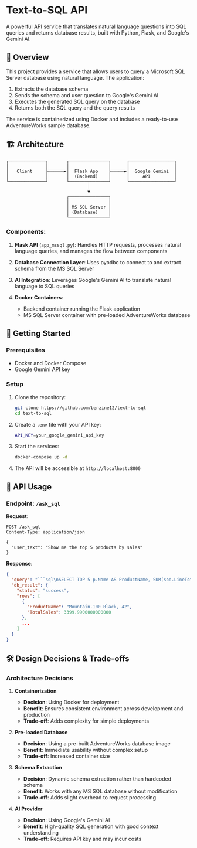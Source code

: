 # Text-to-SQL API

A powerful API service that translates natural language questions into SQL queries and returns database results, built with Python, Flask, and Google's Gemini AI.

## 🌟 Overview

This project provides a service that allows users to query a Microsoft SQL Server database using natural language. The application:

1. Extracts the database schema
2. Sends the schema and user question to Google's Gemini AI
3. Executes the generated SQL query on the database
4. Returns both the SQL query and the query results

The service is containerized using Docker and includes a ready-to-use AdventureWorks sample database.

## 🏗️ Architecture

```
┌──────────────┐       ┌───────────────┐      ┌─────────────────┐
│              │       │               │      │                 │
│   Client     ├──────►│  Flask App    ├─────►│  Google Gemini  │
│              │       │  (Backend)    │      │     API         │
└──────────────┘       └───────┬───────┘      └─────────────────┘
                               │
                               ▼
                       ┌───────────────┐
                       │               │
                       │ MS SQL Server │
                       │ (Database)    │
                       └───────────────┘
```

### Components:

1. **Flask API** (`app_mssql.py`): Handles HTTP requests, processes natural language queries, and manages the flow between components
   
2. **Database Connection Layer**: Uses pyodbc to connect to and extract schema from the MS SQL Server

3. **AI Integration**: Leverages Google's Gemini AI to translate natural language to SQL queries

4. **Docker Containers**:
   - Backend container running the Flask application
   - MS SQL Server container with pre-loaded AdventureWorks database

## 🚀 Getting Started

### Prerequisites

- Docker and Docker Compose
- Google Gemini API key

### Setup

1. Clone the repository:
   ```bash
   git clone https://github.com/benzine12/text-to-sql
   cd text-to-sql
   ```

2. Create a `.env` file with your API key:
   ```bash
   API_KEY=your_google_gemini_api_key
   ```

3. Start the services:
   ```bash
   docker-compose up -d
   ```

4. The API will be accessible at `http://localhost:8000`

## 📝 API Usage

### Endpoint: `/ask_sql`

**Request**:
```http
POST /ask_sql
Content-Type: application/json

{
  "user_text": "Show me the top 5 products by sales"
}
```

**Response**:
```json
{
  "query": "```sql\nSELECT TOP 5 p.Name AS ProductName, SUM(sod.LineTotal) AS TotalSales\nFROM Production.Product p\nJOIN Sales.SalesOrderDetail sod ON p.ProductID = sod.ProductID\nGROUP BY p.Name\nORDER BY TotalSales DESC\n```",
  "db_result": {
    "status": "success",
    "rows": [
      {
        "ProductName": "Mountain-100 Black, 42",
        "TotalSales": 3399.9900000000000
      },
      ...
    ]
  }
}
```

## 🛠️ Design Decisions & Trade-offs

### Architecture Decisions

1. **Containerization**
   - **Decision**: Using Docker for deployment
   - **Benefit**: Ensures consistent environment across development and production
   - **Trade-off**: Adds complexity for simple deployments

2. **Pre-loaded Database**
   - **Decision**: Using a pre-built AdventureWorks database image
   - **Benefit**: Immediate usability without complex setup
   - **Trade-off**: Increased container size

3. **Schema Extraction**
   - **Decision**: Dynamic schema extraction rather than hardcoded schema
   - **Benefit**: Works with any MS SQL database without modification
   - **Trade-off**: Adds slight overhead to request processing

4. **AI Provider**
   - **Decision**: Using Google's Gemini AI
   - **Benefit**: High-quality SQL generation with good context understanding
   - **Trade-off**: Requires API key and may incur costs